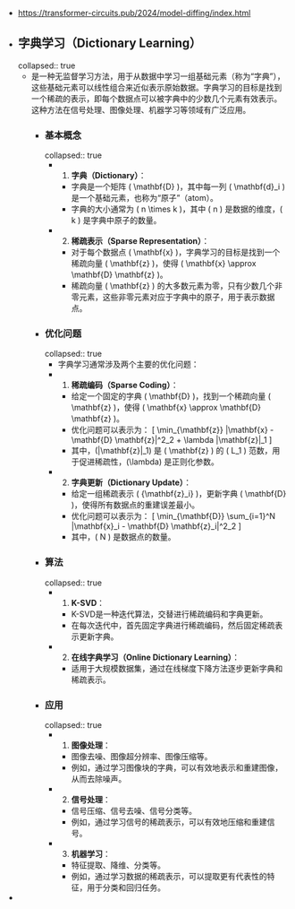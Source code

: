 - https://transformer-circuits.pub/2024/model-diffing/index.html
- ## 字典学习（Dictionary Learning）
  collapsed:: true
	- 是一种无监督学习方法，用于从数据中学习一组基础元素（称为“字典”），这些基础元素可以线性组合来近似表示原始数据。字典学习的目标是找到一个稀疏的表示，即每个数据点可以被字典中的少数几个元素有效表示。这种方法在信号处理、图像处理、机器学习等领域有广泛应用。
		- ### 基本概念
		  collapsed:: true
			- 1. **字典（Dictionary）**：
				- 字典是一个矩阵 \( \mathbf{D} \)，其中每一列 \( \mathbf{d}_i \) 是一个基础元素，也称为“原子”（atom）。
				- 字典的大小通常为 \( n \times k \)，其中 \( n \) 是数据的维度，\( k \) 是字典中原子的数量。
			- 2. **稀疏表示（Sparse Representation）**：
				- 对于每个数据点 \( \mathbf{x} \)，字典学习的目标是找到一个稀疏向量 \( \mathbf{z} \)，使得 \( \mathbf{x} \approx \mathbf{D} \mathbf{z} \)。
				- 稀疏向量 \( \mathbf{z} \) 的大多数元素为零，只有少数几个非零元素，这些非零元素对应于字典中的原子，用于表示数据点。
		- ### 优化问题
		  collapsed:: true
			- 字典学习通常涉及两个主要的优化问题：
			- 1. **稀疏编码（Sparse Coding）**：
				- 给定一个固定的字典 \( \mathbf{D} \)，找到一个稀疏向量 \( \mathbf{z} \)，使得 \( \mathbf{x} \approx \mathbf{D} \mathbf{z} \)。
				- 优化问题可以表示为：
				  \[
				  \min_{\mathbf{z}} \|\mathbf{x} - \mathbf{D} \mathbf{z}\|^2_2 + \lambda \|\mathbf{z}\|_1
				  \]
				- 其中，\(\|\mathbf{z}\|_1\) 是 \( \mathbf{z} \) 的 \( L_1 \) 范数，用于促进稀疏性，\(\lambda\) 是正则化参数。
			- 2. **字典更新（Dictionary Update）**：
				- 给定一组稀疏表示 \( \{\mathbf{z}_i\} \)，更新字典 \( \mathbf{D} \)，使得所有数据点的重建误差最小。
				- 优化问题可以表示为：
				  \[
				  \min_{\mathbf{D}} \sum_{i=1}^N \|\mathbf{x}_i - \mathbf{D} \mathbf{z}_i\|^2_2
				  \]
				- 其中，\( N \) 是数据点的数量。
		- ### 算法
		  collapsed:: true
			- 1. **K-SVD**：
				- K-SVD是一种迭代算法，交替进行稀疏编码和字典更新。
				- 在每次迭代中，首先固定字典进行稀疏编码，然后固定稀疏表示更新字典。
			- 2. **在线字典学习（Online Dictionary Learning）**：
				- 适用于大规模数据集，通过在线梯度下降方法逐步更新字典和稀疏表示。
		- ### 应用
		  collapsed:: true
			- 1. **图像处理**：
				- 图像去噪、图像超分辨率、图像压缩等。
				- 例如，通过学习图像块的字典，可以有效地表示和重建图像，从而去除噪声。
			- 2. **信号处理**：
				- 信号压缩、信号去噪、信号分类等。
				- 例如，通过学习信号的稀疏表示，可以有效地压缩和重建信号。
			- 3. **机器学习**：
				- 特征提取、降维、分类等。
				- 例如，通过学习数据的稀疏表示，可以提取更有代表性的特征，用于分类和回归任务。
-